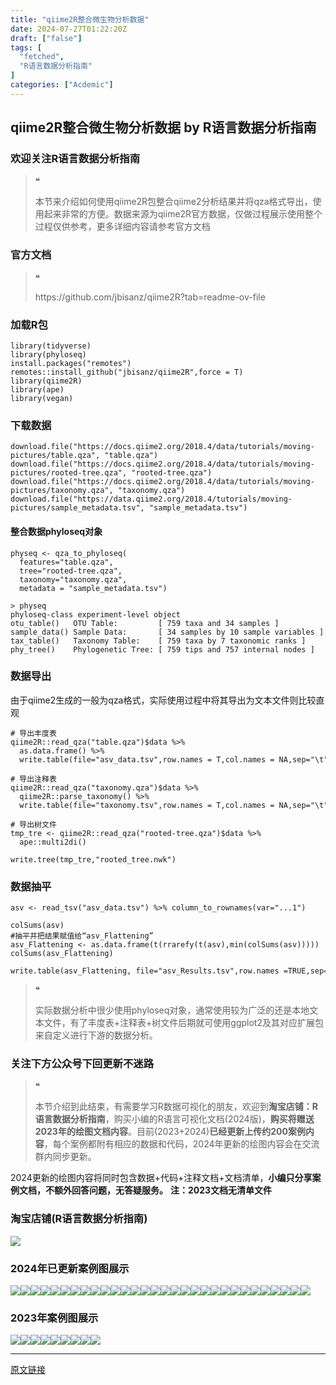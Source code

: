 ```yaml
---
title: "qiime2R整合微生物分析数据"
date: 2024-07-27T01:22:20Z
draft: ["false"]
tags: [
  "fetched",
  "R语言数据分析指南"
]
categories: ["Acdemic"]
---
```

qiime2R整合微生物分析数据 by R语言数据分析指南
------
<div><section data-tool="mdnice编辑器" data-website="https://www.mdnice.com"><h3 data-tool="mdnice编辑器"><span></span><span>欢迎关注R语言数据分析指南</span><span></span></h3><blockquote data-tool="mdnice编辑器"><span>❝</span><p>本节来介绍如何使用qiime2R包整合qiime2分析结果并将qza格式导出，使用起来非常的方便。数据来源为qiime2R官方数据，仅做过程展示使用整个过程仅供参考，更多详细内容请参考官方文档</p></blockquote><h3 data-tool="mdnice编辑器"><span></span><span>官方文档</span><span></span></h3><blockquote data-tool="mdnice编辑器"><span>❝</span><p>https://github.com/jbisanz/qiime2R?tab=readme-ov-file</p></blockquote><h3 data-tool="mdnice编辑器"><span></span><span>加载R包</span><span></span></h3><pre data-tool="mdnice编辑器"><span></span><code><span>library</span>(tidyverse)<br><span>library</span>(phyloseq)<br>install.packages(<span>"remotes"</span>)<br>remotes::install_github(<span>"jbisanz/qiime2R"</span>,force = <span>T</span>)<br><span>library</span>(qiime2R)<br><span>library</span>(ape)<br><span>library</span>(vegan)<br></code></pre><h3 data-tool="mdnice编辑器"><span></span><span>下载数据</span><span></span></h3><pre data-tool="mdnice编辑器"><span></span><code>download.file(<span>"https://docs.qiime2.org/2018.4/data/tutorials/moving-pictures/table.qza"</span>, <span>"table.qza"</span>)<br>download.file(<span>"https://docs.qiime2.org/2018.4/data/tutorials/moving-pictures/rooted-tree.qza"</span>, <span>"rooted-tree.qza"</span>)<br>download.file(<span>"https://docs.qiime2.org/2018.4/data/tutorials/moving-pictures/taxonomy.qza"</span>, <span>"taxonomy.qza"</span>)<br>download.file(<span>"https://data.qiime2.org/2018.4/tutorials/moving-pictures/sample_metadata.tsv"</span>, <span>"sample_metadata.tsv"</span>)<br></code></pre><h4 data-tool="mdnice编辑器"><span></span><span></span><span>整合数据phyloseq对象</span><span></span></h4><pre data-tool="mdnice编辑器"><span></span><code>physeq &lt;- qza_to_phyloseq(<br>  features=<span>"table.qza"</span>,<br>  tree=<span>"rooted-tree.qza"</span>,<br>  taxonomy=<span>"taxonomy.qza"</span>,<br>  metadata = <span>"sample_metadata.tsv"</span>)<br></code></pre><pre data-tool="mdnice编辑器"><span></span><code>&gt; physeq<br>phyloseq-class experiment-level object<br>otu_table()   OTU Table:         [ <span>759</span> taxa and <span>34</span> samples ]<br>sample_data() Sample Data:       [ <span>34</span> samples by <span>10</span> sample variables ]<br>tax_table()   Taxonomy Table:    [ <span>759</span> taxa by <span>7</span> taxonomic ranks ]<br>phy_tree()    Phylogenetic Tree: [ <span>759</span> tips and <span>757</span> internal nodes ]<br></code></pre><h3 data-tool="mdnice编辑器"><span></span><span>数据导出</span><span></span></h3><p data-tool="mdnice编辑器">由于qiime2生成的一般为qza格式，实际使用过程中将其导出为文本文件则比较直观</p><pre data-tool="mdnice编辑器"><span></span><code><span># 导出丰度表</span><br>qiime2R::read_qza(<span>"table.qza"</span>)$data %&gt;% <br>  as.data.frame() %&gt;% <br>  write.table(file=<span>"asv_data.tsv"</span>,row.names = <span>T</span>,col.names = <span>NA</span>,sep=<span>"\t"</span>,quote = <span>F</span>)<br></code></pre><pre data-tool="mdnice编辑器"><span></span><code><span># 导出注释表</span><br>qiime2R::read_qza(<span>"taxonomy.qza"</span>)$data %&gt;% <br>  qiime2R::parse_taxonomy() %&gt;% <br>  write.table(file=<span>"taxonomy.tsv"</span>,row.names = <span>T</span>,col.names = <span>NA</span>,sep=<span>"\t"</span>,quote = <span>F</span>)<br></code></pre><pre data-tool="mdnice编辑器"><span></span><code><span># 导出树文件</span><br>tmp_tre &lt;- qiime2R::read_qza(<span>"rooted-tree.qza"</span>)$data %&gt;%<br>  ape::multi2di() <br><br>write.tree(tmp_tre,<span>"rooted_tree.nwk"</span>)<br></code></pre><h3 data-tool="mdnice编辑器"><span></span><span>数据抽平</span><span></span></h3><pre data-tool="mdnice编辑器"><span></span><code>asv &lt;- read_tsv(<span>"asv_data.tsv"</span>) %&gt;% column_to_rownames(var=<span>"...1"</span>)<br><br>colSums(asv)<br><span>#抽平并把结果赋值给“asv_Flattening”</span><br>asv_Flattening &lt;- as.data.frame(t(rrarefy(t(asv),min(colSums(asv)))))<br>colSums(asv_Flattening)<br><br>write.table(asv_Flattening, file=<span>"asv_Results.tsv"</span>,row.names =<span>TRUE</span>,sep=<span>"\t"</span>,quote = <span>F</span>,col.names = <span>NA</span>)<br></code></pre><blockquote data-tool="mdnice编辑器"><span>❝</span><p>实际数据分析中很少使用phyloseq对象，通常使用较为广泛的还是本地文本文件，有了丰度表+注释表+树文件后期就可使用ggplot2及其对应扩展包来自定义进行下游的数据分析。</p></blockquote><h3 data-tool="mdnice编辑器"><span></span><span>关注下方公众号下回更新不迷路</span><span></span></h3><section><mp-common-profile data-pluginname="mpprofile" data-id="Mzg3MzQzNTYzMw==" data-headimg="http://mmbiz.qpic.cn/mmbiz_png/EibnicgwScTAZF0rpeZII9Ltl26VbVagriczTria1fib3XgjwwHEHFjPzkmGpqWDVVHBSzhENictUM2iavAKiaM5lc9USw/0?wx_fmt=png" data-nickname="R语言数据分析指南" data-alias="YanJANtwo" data-signature="R语言重症爱好者，喜欢绘制各种精美的图表，喜欢的小伙伴可以关注我，跟我一起学习" data-from="0" data-is_biz_ban="0"></mp-common-profile></section><blockquote data-tool="mdnice编辑器"><span>❝</span><p>本节介绍到此结束，有需要学习R数据可视化的朋友，欢迎到<strong>淘宝店铺：R语言数据分析指南</strong>，购买小编的R语言可视化文档(2024版)，<strong>购买将赠送2023年的绘图文档内容</strong>。目前(2023+2024)<strong>已经更新上传约200案例内容</strong>，每个案例都附有相应的数据和代码，2024年更新的绘图内容会在交流群内同步更新。</p></blockquote><p data-tool="mdnice编辑器">2024更新的绘图内容将同时包含数据+代码+注释文档+文档清单，<strong>小编只分享案例文档，不额外回答问题，无答疑服务。</strong> <strong>注：2023文档无清单文件</strong></p><h3 data-tool="mdnice编辑器"><span></span><span>淘宝店铺(R语言数据分析指南)</span><span></span></h3><p><img data-galleryid="" data-imgfileid="100019415" data-ratio="1.0210420841683367" data-s="300,640" data-src="https://mmbiz.qpic.cn/mmbiz_jpg/EibnicgwScTAbvhPDLGT8NaialEsht92PTYNJWpmVLfoYGic1uha5FyBrDCibibZCLjiazgvpT1XcdwibfVywD2el0VAgg/640?wx_fmt=jpeg" data-type="jpeg" data-w="998" src="https://mmbiz.qpic.cn/mmbiz_jpg/EibnicgwScTAbvhPDLGT8NaialEsht92PTYNJWpmVLfoYGic1uha5FyBrDCibibZCLjiazgvpT1XcdwibfVywD2el0VAgg/640?wx_fmt=jpeg"></p><h3 data-tool="mdnice编辑器"><span></span><span>2024年已更新案例图展示</span><span></span></h3><p data-tool="mdnice编辑器"><img data-imgfileid="100032086" data-ratio="0.3814814814814815" data-src="https://mmbiz.qpic.cn/mmbiz_png/EibnicgwScTAZKsMCUibhmL7c0ntbictjBJriaeZ8SicYgds3CS0GLb9umibTQ3R0TQE6HIH8SXEXsUjytIgdUTMxHV1g/640?wx_fmt=png&amp;from=appmsg" data-type="png" data-w="1080" src="https://mmbiz.qpic.cn/mmbiz_png/EibnicgwScTAZKsMCUibhmL7c0ntbictjBJriaeZ8SicYgds3CS0GLb9umibTQ3R0TQE6HIH8SXEXsUjytIgdUTMxHV1g/640?wx_fmt=png&amp;from=appmsg"><img data-imgfileid="100032085" data-ratio="0.43333333333333335" data-src="https://mmbiz.qpic.cn/mmbiz_png/EibnicgwScTAZKsMCUibhmL7c0ntbictjBJre81elo1ic7HvQ82OnKTlBwQg9MUGakO0ibGETejxNNtJ7ibfJy5k2LTnA/640?wx_fmt=png&amp;from=appmsg" data-type="png" data-w="1080" src="https://mmbiz.qpic.cn/mmbiz_png/EibnicgwScTAZKsMCUibhmL7c0ntbictjBJre81elo1ic7HvQ82OnKTlBwQg9MUGakO0ibGETejxNNtJ7ibfJy5k2LTnA/640?wx_fmt=png&amp;from=appmsg"><img data-imgfileid="100032084" data-ratio="0.37592592592592594" data-src="https://mmbiz.qpic.cn/mmbiz_png/EibnicgwScTAZKsMCUibhmL7c0ntbictjBJrTvUOey7J1yJY5kzfA2bxEPVGzbicsp1icQyzZBPWKGzq4Y7ojfGLL9Rg/640?wx_fmt=png&amp;from=appmsg" data-type="png" data-w="1080" src="https://mmbiz.qpic.cn/mmbiz_png/EibnicgwScTAZKsMCUibhmL7c0ntbictjBJrTvUOey7J1yJY5kzfA2bxEPVGzbicsp1icQyzZBPWKGzq4Y7ojfGLL9Rg/640?wx_fmt=png&amp;from=appmsg"><img data-imgfileid="100032088" data-ratio="0.42592592592592593" data-src="https://mmbiz.qpic.cn/mmbiz_png/EibnicgwScTAZKsMCUibhmL7c0ntbictjBJruictxCMAgJxYV2oCHibgaLQPLVqkBctFJTXpmQLjibibuicB05RRINjiaIKw/640?wx_fmt=png&amp;from=appmsg" data-type="png" data-w="1080" src="https://mmbiz.qpic.cn/mmbiz_png/EibnicgwScTAZKsMCUibhmL7c0ntbictjBJruictxCMAgJxYV2oCHibgaLQPLVqkBctFJTXpmQLjibibuicB05RRINjiaIKw/640?wx_fmt=png&amp;from=appmsg"><img data-imgfileid="100032087" data-ratio="0.39166666666666666" data-src="https://mmbiz.qpic.cn/mmbiz_png/EibnicgwScTAZKsMCUibhmL7c0ntbictjBJr1V5SPCfvbkKY4pzevnBTMmJiaJe5ZALzThxD0nez1ECyUibb1YpvAsbg/640?wx_fmt=png&amp;from=appmsg" data-type="png" data-w="1080" src="https://mmbiz.qpic.cn/mmbiz_png/EibnicgwScTAZKsMCUibhmL7c0ntbictjBJr1V5SPCfvbkKY4pzevnBTMmJiaJe5ZALzThxD0nez1ECyUibb1YpvAsbg/640?wx_fmt=png&amp;from=appmsg"><img data-imgfileid="100032091" data-ratio="0.39444444444444443" data-src="https://mmbiz.qpic.cn/mmbiz_png/EibnicgwScTAZKsMCUibhmL7c0ntbictjBJrNDWMJYicAceYurzYpZOq1LmM02tH8hRReetsLVRJHSOAOxFAKhX9EuA/640?wx_fmt=png&amp;from=appmsg" data-type="png" data-w="1080" src="https://mmbiz.qpic.cn/mmbiz_png/EibnicgwScTAZKsMCUibhmL7c0ntbictjBJrNDWMJYicAceYurzYpZOq1LmM02tH8hRReetsLVRJHSOAOxFAKhX9EuA/640?wx_fmt=png&amp;from=appmsg"><img data-imgfileid="100032093" data-ratio="0.4" data-src="https://mmbiz.qpic.cn/mmbiz_png/EibnicgwScTAZKsMCUibhmL7c0ntbictjBJrWrPKWjjsRdQK2iaq84l4cp0cXuHp1U31fwgskyJY7oFOyUWW7aao4RA/640?wx_fmt=png&amp;from=appmsg" data-type="png" data-w="1080" src="https://mmbiz.qpic.cn/mmbiz_png/EibnicgwScTAZKsMCUibhmL7c0ntbictjBJrWrPKWjjsRdQK2iaq84l4cp0cXuHp1U31fwgskyJY7oFOyUWW7aao4RA/640?wx_fmt=png&amp;from=appmsg"><img data-imgfileid="100032090" data-ratio="0.41759259259259257" data-src="https://mmbiz.qpic.cn/mmbiz_png/EibnicgwScTAZKsMCUibhmL7c0ntbictjBJrRBuGhT4gDYpsI4AibuHPHjye70r5VsDKHvqUCKjWpwPade0uEicmJmyw/640?wx_fmt=png&amp;from=appmsg" data-type="png" data-w="1080" src="https://mmbiz.qpic.cn/mmbiz_png/EibnicgwScTAZKsMCUibhmL7c0ntbictjBJrRBuGhT4gDYpsI4AibuHPHjye70r5VsDKHvqUCKjWpwPade0uEicmJmyw/640?wx_fmt=png&amp;from=appmsg"><img data-imgfileid="100032092" data-ratio="0.3314814814814815" data-src="https://mmbiz.qpic.cn/mmbiz_png/EibnicgwScTAZKsMCUibhmL7c0ntbictjBJrpmKxFl99fe1FSKuOpia6zIpgReemvJB1shy535pAe2QM7wt8JhycL1Q/640?wx_fmt=png&amp;from=appmsg" data-type="png" data-w="1080" src="https://mmbiz.qpic.cn/mmbiz_png/EibnicgwScTAZKsMCUibhmL7c0ntbictjBJrpmKxFl99fe1FSKuOpia6zIpgReemvJB1shy535pAe2QM7wt8JhycL1Q/640?wx_fmt=png&amp;from=appmsg"><img data-imgfileid="100032089" data-ratio="0.4255555555555556" data-src="https://mmbiz.qpic.cn/mmbiz_png/EibnicgwScTAZKsMCUibhmL7c0ntbictjBJrhKuwGz9fuLyCXN7DBIvGIL6uONtDLELMAsSVgYLiaDNC1G3SVGn4UWA/640?wx_fmt=png&amp;from=appmsg" data-type="png" data-w="900" src="https://mmbiz.qpic.cn/mmbiz_png/EibnicgwScTAZKsMCUibhmL7c0ntbictjBJrhKuwGz9fuLyCXN7DBIvGIL6uONtDLELMAsSVgYLiaDNC1G3SVGn4UWA/640?wx_fmt=png&amp;from=appmsg"><img data-imgfileid="100032094" data-ratio="0.4255555555555556" data-src="https://mmbiz.qpic.cn/mmbiz_png/EibnicgwScTAZKsMCUibhmL7c0ntbictjBJrT8RZ6m9VJ4I9oFKLgmwgsWmMauekPUIPZO0eYQySiaxDCrjR60ibRvag/640?wx_fmt=png&amp;from=appmsg" data-type="png" data-w="900" src="https://mmbiz.qpic.cn/mmbiz_png/EibnicgwScTAZKsMCUibhmL7c0ntbictjBJrT8RZ6m9VJ4I9oFKLgmwgsWmMauekPUIPZO0eYQySiaxDCrjR60ibRvag/640?wx_fmt=png&amp;from=appmsg"><img data-imgfileid="100032098" data-ratio="0.37962962962962965" data-src="https://mmbiz.qpic.cn/mmbiz_png/EibnicgwScTAZKsMCUibhmL7c0ntbictjBJrjFbXauBAaBcG1eaEQQhtj62YQd9FJWHDATXibGqF6y7hMiaP6GJ9qGOg/640?wx_fmt=png&amp;from=appmsg" data-type="png" data-w="1080" src="https://mmbiz.qpic.cn/mmbiz_png/EibnicgwScTAZKsMCUibhmL7c0ntbictjBJrjFbXauBAaBcG1eaEQQhtj62YQd9FJWHDATXibGqF6y7hMiaP6GJ9qGOg/640?wx_fmt=png&amp;from=appmsg"><img data-imgfileid="100032095" data-ratio="0.4255555555555556" data-src="https://mmbiz.qpic.cn/mmbiz_png/EibnicgwScTAZKsMCUibhmL7c0ntbictjBJrNSXtkMX7fUQFJDrylKhLleO3c9MW6RcLwPBF1dpEx6bpDIJVPhOeHA/640?wx_fmt=png&amp;from=appmsg" data-type="png" data-w="900" src="https://mmbiz.qpic.cn/mmbiz_png/EibnicgwScTAZKsMCUibhmL7c0ntbictjBJrNSXtkMX7fUQFJDrylKhLleO3c9MW6RcLwPBF1dpEx6bpDIJVPhOeHA/640?wx_fmt=png&amp;from=appmsg"><img data-imgfileid="100032097" data-ratio="0.4255555555555556" data-src="https://mmbiz.qpic.cn/mmbiz_png/EibnicgwScTAZKsMCUibhmL7c0ntbictjBJrLC8qJEI8icOtwyWpOuiaRrYGwd6PEr9jndwHYicKicCWdJfRewpn6CJgYg/640?wx_fmt=png&amp;from=appmsg" data-type="png" data-w="900" src="https://mmbiz.qpic.cn/mmbiz_png/EibnicgwScTAZKsMCUibhmL7c0ntbictjBJrLC8qJEI8icOtwyWpOuiaRrYGwd6PEr9jndwHYicKicCWdJfRewpn6CJgYg/640?wx_fmt=png&amp;from=appmsg"><img data-imgfileid="100032096" data-ratio="0.4255555555555556" data-src="https://mmbiz.qpic.cn/mmbiz_png/EibnicgwScTAZKsMCUibhmL7c0ntbictjBJrvKILBeE4eN6IG097skUAZCyC6D3hnuHJWbU8ycrgRuZJaSl467ok5A/640?wx_fmt=png&amp;from=appmsg" data-type="png" data-w="900" src="https://mmbiz.qpic.cn/mmbiz_png/EibnicgwScTAZKsMCUibhmL7c0ntbictjBJrvKILBeE4eN6IG097skUAZCyC6D3hnuHJWbU8ycrgRuZJaSl467ok5A/640?wx_fmt=png&amp;from=appmsg"><img data-imgfileid="100032102" data-ratio="0.4255555555555556" data-src="https://mmbiz.qpic.cn/mmbiz_png/EibnicgwScTAZKsMCUibhmL7c0ntbictjBJrp6AMQnicrQXoIELM5qcSibkAULNKvNnZdibjh7qX2R7raVKvo8S9oD2HA/640?wx_fmt=png&amp;from=appmsg" data-type="png" data-w="900" src="https://mmbiz.qpic.cn/mmbiz_png/EibnicgwScTAZKsMCUibhmL7c0ntbictjBJrp6AMQnicrQXoIELM5qcSibkAULNKvNnZdibjh7qX2R7raVKvo8S9oD2HA/640?wx_fmt=png&amp;from=appmsg"><img data-imgfileid="100032099" data-ratio="0.4255555555555556" data-src="https://mmbiz.qpic.cn/mmbiz_png/EibnicgwScTAZKsMCUibhmL7c0ntbictjBJr6Jb7btTAuNQYfgRwGcH2XP97VS9icmKfMb2dic3aibs6vRQqAOKb35xibQ/640?wx_fmt=png&amp;from=appmsg" data-type="png" data-w="900" src="https://mmbiz.qpic.cn/mmbiz_png/EibnicgwScTAZKsMCUibhmL7c0ntbictjBJr6Jb7btTAuNQYfgRwGcH2XP97VS9icmKfMb2dic3aibs6vRQqAOKb35xibQ/640?wx_fmt=png&amp;from=appmsg"><img data-imgfileid="100032101" data-ratio="0.4255555555555556" data-src="https://mmbiz.qpic.cn/mmbiz_png/EibnicgwScTAZKsMCUibhmL7c0ntbictjBJrgy8A7anPysq4SknibwRyMyFu7wu1E22MH7mXq22VSu5bqMd89Pqbjbg/640?wx_fmt=png&amp;from=appmsg" data-type="png" data-w="900" src="https://mmbiz.qpic.cn/mmbiz_png/EibnicgwScTAZKsMCUibhmL7c0ntbictjBJrgy8A7anPysq4SknibwRyMyFu7wu1E22MH7mXq22VSu5bqMd89Pqbjbg/640?wx_fmt=png&amp;from=appmsg"><img data-imgfileid="100032103" data-ratio="0.48148148148148145" data-src="https://mmbiz.qpic.cn/mmbiz_png/EibnicgwScTAZKsMCUibhmL7c0ntbictjBJricNR2YSnFEHAlIxQTzxj7BicSOBnPxqQYibnKxnqdibdlXpuNr3gXNWEcg/640?wx_fmt=png&amp;from=appmsg" data-type="png" data-w="1080" src="https://mmbiz.qpic.cn/mmbiz_png/EibnicgwScTAZKsMCUibhmL7c0ntbictjBJricNR2YSnFEHAlIxQTzxj7BicSOBnPxqQYibnKxnqdibdlXpuNr3gXNWEcg/640?wx_fmt=png&amp;from=appmsg"><img data-imgfileid="100032100" data-ratio="0.4255555555555556" data-src="https://mmbiz.qpic.cn/mmbiz_png/EibnicgwScTAZKsMCUibhmL7c0ntbictjBJrnmN9YnH2Etdv7vSpVVfYoX8OunAG4ibLAfDjH7ndicua0qxHCuCRRbiaA/640?wx_fmt=png&amp;from=appmsg" data-type="png" data-w="900" src="https://mmbiz.qpic.cn/mmbiz_png/EibnicgwScTAZKsMCUibhmL7c0ntbictjBJrnmN9YnH2Etdv7vSpVVfYoX8OunAG4ibLAfDjH7ndicua0qxHCuCRRbiaA/640?wx_fmt=png&amp;from=appmsg"><img data-imgfileid="100032105" data-ratio="0.4255555555555556" data-src="https://mmbiz.qpic.cn/mmbiz_png/EibnicgwScTAZKsMCUibhmL7c0ntbictjBJrXfT0pEG0oc29Uz3jdXrxG36FZNibtfPzVkv5usuXknWsqzHbG9icydCQ/640?wx_fmt=png&amp;from=appmsg" data-type="png" data-w="900" src="https://mmbiz.qpic.cn/mmbiz_png/EibnicgwScTAZKsMCUibhmL7c0ntbictjBJrXfT0pEG0oc29Uz3jdXrxG36FZNibtfPzVkv5usuXknWsqzHbG9icydCQ/640?wx_fmt=png&amp;from=appmsg"><img data-imgfileid="100032106" data-ratio="0.4255555555555556" data-src="https://mmbiz.qpic.cn/mmbiz_png/EibnicgwScTAZKsMCUibhmL7c0ntbictjBJr9yG53sIbjjnOdnQ0ZAMWwicvIicRHvklbgsuFaT1Y8Vib0cc7Xhiasmx6A/640?wx_fmt=png&amp;from=appmsg" data-type="png" data-w="900" src="https://mmbiz.qpic.cn/mmbiz_png/EibnicgwScTAZKsMCUibhmL7c0ntbictjBJr9yG53sIbjjnOdnQ0ZAMWwicvIicRHvklbgsuFaT1Y8Vib0cc7Xhiasmx6A/640?wx_fmt=png&amp;from=appmsg"><img data-imgfileid="100032107" data-ratio="0.4255555555555556" data-src="https://mmbiz.qpic.cn/mmbiz_png/EibnicgwScTAZKsMCUibhmL7c0ntbictjBJrU3CkmLlZCic9lqUFbwEoX3arNdcokRTTgM3A287LnyvFd97qfyKuqgg/640?wx_fmt=png&amp;from=appmsg" data-type="png" data-w="900" src="https://mmbiz.qpic.cn/mmbiz_png/EibnicgwScTAZKsMCUibhmL7c0ntbictjBJrU3CkmLlZCic9lqUFbwEoX3arNdcokRTTgM3A287LnyvFd97qfyKuqgg/640?wx_fmt=png&amp;from=appmsg"><img data-imgfileid="100032108" data-ratio="0.4255555555555556" data-src="https://mmbiz.qpic.cn/mmbiz_png/EibnicgwScTAZKsMCUibhmL7c0ntbictjBJrC0YcqNRmSMFLkBuaeLyibyfj0vwQLuFXwM5OicEzics7qib5J6xibNBjQbg/640?wx_fmt=png&amp;from=appmsg" data-type="png" data-w="900" src="https://mmbiz.qpic.cn/mmbiz_png/EibnicgwScTAZKsMCUibhmL7c0ntbictjBJrC0YcqNRmSMFLkBuaeLyibyfj0vwQLuFXwM5OicEzics7qib5J6xibNBjQbg/640?wx_fmt=png&amp;from=appmsg"><img data-imgfileid="100032104" data-ratio="0.4255555555555556" data-src="https://mmbiz.qpic.cn/mmbiz_png/EibnicgwScTAZKsMCUibhmL7c0ntbictjBJrdJt32XDRsWpWBiboJekRgze4KCryzWzDytMDyria2zLVUsYLFTdhrQsQ/640?wx_fmt=png&amp;from=appmsg" data-type="png" data-w="900" src="https://mmbiz.qpic.cn/mmbiz_png/EibnicgwScTAZKsMCUibhmL7c0ntbictjBJrdJt32XDRsWpWBiboJekRgze4KCryzWzDytMDyria2zLVUsYLFTdhrQsQ/640?wx_fmt=png&amp;from=appmsg"><img data-imgfileid="100032110" data-ratio="0.4255555555555556" data-src="https://mmbiz.qpic.cn/mmbiz_png/EibnicgwScTAZKsMCUibhmL7c0ntbictjBJrDyaRHibkI4zljaWyXYua9p9fLE8GgdkvRiaib4w1fKYLtHAQveZkAUXAw/640?wx_fmt=png&amp;from=appmsg" data-type="png" data-w="900" src="https://mmbiz.qpic.cn/mmbiz_png/EibnicgwScTAZKsMCUibhmL7c0ntbictjBJrDyaRHibkI4zljaWyXYua9p9fLE8GgdkvRiaib4w1fKYLtHAQveZkAUXAw/640?wx_fmt=png&amp;from=appmsg"><img data-imgfileid="100032112" data-ratio="0.4255555555555556" data-src="https://mmbiz.qpic.cn/mmbiz_png/EibnicgwScTAZKsMCUibhmL7c0ntbictjBJrFRfI9NNSKTFcSQnEI5xupHJLSAQBFpLKfISsq7B7dqq3g72cibfHDHw/640?wx_fmt=png&amp;from=appmsg" data-type="png" data-w="900" src="https://mmbiz.qpic.cn/mmbiz_png/EibnicgwScTAZKsMCUibhmL7c0ntbictjBJrFRfI9NNSKTFcSQnEI5xupHJLSAQBFpLKfISsq7B7dqq3g72cibfHDHw/640?wx_fmt=png&amp;from=appmsg"><img data-imgfileid="100032109" data-ratio="0.4255555555555556" data-src="https://mmbiz.qpic.cn/mmbiz_png/EibnicgwScTAZKsMCUibhmL7c0ntbictjBJrmygEnYCQv7usoGMVj6icIbOLdpkPANRibiaXsiaU56nk1Q4cpJtu3iaYw9g/640?wx_fmt=png&amp;from=appmsg" data-type="png" data-w="900" src="https://mmbiz.qpic.cn/mmbiz_png/EibnicgwScTAZKsMCUibhmL7c0ntbictjBJrmygEnYCQv7usoGMVj6icIbOLdpkPANRibiaXsiaU56nk1Q4cpJtu3iaYw9g/640?wx_fmt=png&amp;from=appmsg"><img data-imgfileid="100032113" data-ratio="0.4255555555555556" data-src="https://mmbiz.qpic.cn/mmbiz_png/EibnicgwScTAZKsMCUibhmL7c0ntbictjBJrnFyIwsgMcK7aibjHSYjfTLMz6juwIkh7fUVlb3IU2ycxicygzrBiaZfXw/640?wx_fmt=png&amp;from=appmsg" data-type="png" data-w="900" src="https://mmbiz.qpic.cn/mmbiz_png/EibnicgwScTAZKsMCUibhmL7c0ntbictjBJrnFyIwsgMcK7aibjHSYjfTLMz6juwIkh7fUVlb3IU2ycxicygzrBiaZfXw/640?wx_fmt=png&amp;from=appmsg"><img data-imgfileid="100032111" data-ratio="0.4255555555555556" data-src="https://mmbiz.qpic.cn/mmbiz_png/EibnicgwScTAZKsMCUibhmL7c0ntbictjBJrVvNPmiawjfyw1kTGjVEWWZm2IXTUwLWe6IrxCIzCSd2wO5JnS8SNBmg/640?wx_fmt=png&amp;from=appmsg" data-type="png" data-w="900" src="https://mmbiz.qpic.cn/mmbiz_png/EibnicgwScTAZKsMCUibhmL7c0ntbictjBJrVvNPmiawjfyw1kTGjVEWWZm2IXTUwLWe6IrxCIzCSd2wO5JnS8SNBmg/640?wx_fmt=png&amp;from=appmsg"></p><h3 data-tool="mdnice编辑器"><span></span><span>2023年案例图展示</span><span></span></h3><p data-tool="mdnice编辑器"><img data-imgfileid="100032114" data-ratio="0.4255555555555556" data-src="https://mmbiz.qpic.cn/mmbiz_png/EibnicgwScTAZKsMCUibhmL7c0ntbictjBJrdibu5H936mpWRicichfUCAtaBHZD4CGzRHrLDztDHVxFcZ5Qg39ibf2LjQ/640?wx_fmt=png&amp;from=appmsg" data-type="png" data-w="900" src="https://mmbiz.qpic.cn/mmbiz_png/EibnicgwScTAZKsMCUibhmL7c0ntbictjBJrdibu5H936mpWRicichfUCAtaBHZD4CGzRHrLDztDHVxFcZ5Qg39ibf2LjQ/640?wx_fmt=png&amp;from=appmsg"><img data-imgfileid="100032115" data-ratio="0.4255555555555556" data-src="https://mmbiz.qpic.cn/mmbiz_png/EibnicgwScTAZKsMCUibhmL7c0ntbictjBJrvYIOhzvc6Piazibob6eAhdgoEALZHCyickoG2bkI50p3SEDibCjkvB0XfQ/640?wx_fmt=png&amp;from=appmsg" data-type="png" data-w="900" src="https://mmbiz.qpic.cn/mmbiz_png/EibnicgwScTAZKsMCUibhmL7c0ntbictjBJrvYIOhzvc6Piazibob6eAhdgoEALZHCyickoG2bkI50p3SEDibCjkvB0XfQ/640?wx_fmt=png&amp;from=appmsg"><img data-imgfileid="100032117" data-ratio="0.4255555555555556" data-src="https://mmbiz.qpic.cn/mmbiz_png/EibnicgwScTAZKsMCUibhmL7c0ntbictjBJrO2ib9M2P2lWHp7oDibwFEPY5XhKEyG7eiay3TzhKE1sKRf7C2X1enatpg/640?wx_fmt=png&amp;from=appmsg" data-type="png" data-w="900" src="https://mmbiz.qpic.cn/mmbiz_png/EibnicgwScTAZKsMCUibhmL7c0ntbictjBJrO2ib9M2P2lWHp7oDibwFEPY5XhKEyG7eiay3TzhKE1sKRf7C2X1enatpg/640?wx_fmt=png&amp;from=appmsg"><img data-imgfileid="100032116" data-ratio="0.4255555555555556" data-src="https://mmbiz.qpic.cn/mmbiz_png/EibnicgwScTAZKsMCUibhmL7c0ntbictjBJr3V68njXK9axtZPKbVCPycMZwncpAc9cKMHWfRYL846FTdgXDOUhBxg/640?wx_fmt=png&amp;from=appmsg" data-type="png" data-w="900" src="https://mmbiz.qpic.cn/mmbiz_png/EibnicgwScTAZKsMCUibhmL7c0ntbictjBJr3V68njXK9axtZPKbVCPycMZwncpAc9cKMHWfRYL846FTdgXDOUhBxg/640?wx_fmt=png&amp;from=appmsg"><img data-imgfileid="100032118" data-ratio="0.4255555555555556" data-src="https://mmbiz.qpic.cn/mmbiz_png/EibnicgwScTAZKsMCUibhmL7c0ntbictjBJrAZLiatgQlGQuibtOrf8NLEqrNsOhNKg2iak0iaIJbrnM6z0SgTuYlyVm2g/640?wx_fmt=png&amp;from=appmsg" data-type="png" data-w="900" src="https://mmbiz.qpic.cn/mmbiz_png/EibnicgwScTAZKsMCUibhmL7c0ntbictjBJrAZLiatgQlGQuibtOrf8NLEqrNsOhNKg2iak0iaIJbrnM6z0SgTuYlyVm2g/640?wx_fmt=png&amp;from=appmsg"><img data-imgfileid="100032121" data-ratio="0.4255555555555556" data-src="https://mmbiz.qpic.cn/mmbiz_png/EibnicgwScTAZKsMCUibhmL7c0ntbictjBJrLQ1czx3AicICXUsX9KD66QjsrYnogFPEQYLunODrRq4CktLtH0VwQKw/640?wx_fmt=png&amp;from=appmsg" data-type="png" data-w="900" src="https://mmbiz.qpic.cn/mmbiz_png/EibnicgwScTAZKsMCUibhmL7c0ntbictjBJrLQ1czx3AicICXUsX9KD66QjsrYnogFPEQYLunODrRq4CktLtH0VwQKw/640?wx_fmt=png&amp;from=appmsg"><img data-imgfileid="100032120" data-ratio="0.4255555555555556" data-src="https://mmbiz.qpic.cn/mmbiz_png/EibnicgwScTAZKsMCUibhmL7c0ntbictjBJrzaZXpD39Tz3UicmWicmPVNaWecKQ9cJ8LjIiatDmI4sBOCXibia05yRHv6g/640?wx_fmt=png&amp;from=appmsg" data-type="png" data-w="900" src="https://mmbiz.qpic.cn/mmbiz_png/EibnicgwScTAZKsMCUibhmL7c0ntbictjBJrzaZXpD39Tz3UicmWicmPVNaWecKQ9cJ8LjIiatDmI4sBOCXibia05yRHv6g/640?wx_fmt=png&amp;from=appmsg"><img data-imgfileid="100032119" data-ratio="0.4255555555555556" data-src="https://mmbiz.qpic.cn/mmbiz_png/EibnicgwScTAZKsMCUibhmL7c0ntbictjBJrWDqpiatd8XNZaCTtpSv6ADB2qBtEA4Yv3YytMxNZ4BwcymlemY7qrYA/640?wx_fmt=png&amp;from=appmsg" data-type="png" data-w="900" src="https://mmbiz.qpic.cn/mmbiz_png/EibnicgwScTAZKsMCUibhmL7c0ntbictjBJrWDqpiatd8XNZaCTtpSv6ADB2qBtEA4Yv3YytMxNZ4BwcymlemY7qrYA/640?wx_fmt=png&amp;from=appmsg"><img data-imgfileid="100032122" data-ratio="0.4255555555555556" data-src="https://mmbiz.qpic.cn/mmbiz_png/EibnicgwScTAZKsMCUibhmL7c0ntbictjBJrgtcJTI90hYQ26mCbsD2LDlqI6aZDIzGR3WIhAFztKcmDYgAXnAWU6w/640?wx_fmt=png&amp;from=appmsg" data-type="png" data-w="900" src="https://mmbiz.qpic.cn/mmbiz_png/EibnicgwScTAZKsMCUibhmL7c0ntbictjBJrgtcJTI90hYQ26mCbsD2LDlqI6aZDIzGR3WIhAFztKcmDYgAXnAWU6w/640?wx_fmt=png&amp;from=appmsg"></p></section><p><mp-style-type data-value="3"></mp-style-type></p></div>  
<hr>
<a href="https://mp.weixin.qq.com/s/ogzFvkazVy3SR2iWnUeZDw",target="_blank" rel="noopener noreferrer">原文链接</a>

